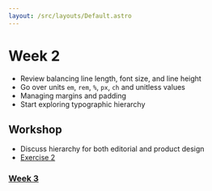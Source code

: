 ```yaml
---
layout: /src/layouts/Default.astro
---
```


<!-- @format -->

# Week 2

- Review balancing line length, font size, and line height
- Go over units `em`, `rem`, `%`, `px`, `ch` and unitless values
- Managing margins and padding
- Start exploring typographic hierarchy

## Workshop

- Discuss hierarchy for both editorial and product design
- [Exercise 2](https://codepen.io/scottkellum/pen/qBYxojr)

### [Week 3](/week3)
